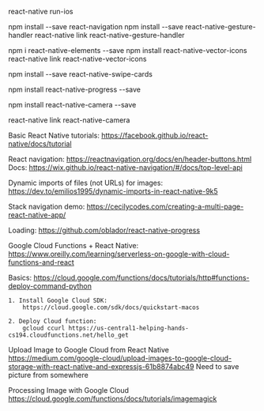 react-native run-ios


npm install --save react-navigation
npm install --save react-native-gesture-handler
react-native link react-native-gesture-handler

npm i react-native-elements --save
npm install react-native-vector-icons
react-native link react-native-vector-icons

npm install --save react-native-swipe-cards

npm install react-native-progress --save

npm install react-native-camera --save

react-native link react-native-camera


Basic React Native tutorials:
https://facebook.github.io/react-native/docs/tutorial

React navigation:
https://reactnavigation.org/docs/en/header-buttons.html
Docs:
https://wix.github.io/react-native-navigation/#/docs/top-level-api

Dynamic imports of files (not URLs) for images:
https://dev.to/emilios1995/dynamic-imports-in-react-native-9k5

Stack navigation demo:
https://cecilycodes.com/creating-a-multi-page-react-native-app/

Loading:
https://github.com/oblador/react-native-progress

Google Cloud Functions + React Native:
https://www.oreilly.com/learning/serverless-on-google-with-cloud-functions-and-react

Basics: https://cloud.google.com/functions/docs/tutorials/http#functions-deploy-command-python

	1. Install Google Cloud SDK: 
		https://cloud.google.com/sdk/docs/quickstart-macos 

	2. Deploy Cloud function:
		gcloud ccurl https://us-central1-helping-hands-cs194.cloudfunctions.net/hello_get

Upload Image to Google Cloud from React Native
https://medium.com/google-cloud/upload-images-to-google-cloud-storage-with-react-native-and-expressjs-61b8874abc49
	Need to save picture from somewhere

Processing Image with Google Cloud
https://cloud.google.com/functions/docs/tutorials/imagemagick

